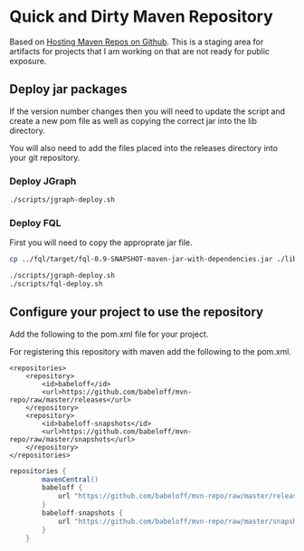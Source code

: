 # Quick and Dirty Maven Repository

Based on [Hosting Maven Repos on Github](https://cemerick.com/2010/08/24/hosting-maven-repos-on-github/).
This is a staging area for artifacts for projects that I am working on that are not ready for public exposure.

## Deploy jar packages

If the version number changes then you will need to update the
script and create a new pom file as well as copying the
correct jar into the lib directory.

You will also need to add the files placed into
the releases directory into your git repository.

### Deploy JGraph

```bash
./scripts/jgraph-deploy.sh
```

### Deploy FQL

First you will need to copy the approprate jar file.
```bash
cp ../fql/target/fql-0.9-SNAPSHOT-maven-jar-with-dependencies.jar ./lib/fql-0.9-SNAPSHOT.jar
```

```bash
./scripts/jgraph-deploy.sh
./scripts/fql-deploy.sh
```


## Configure your project to use the repository

Add the following to the pom.xml file for your project.

For registering this repository with maven add the following to the pom.xml.
```maven
<repositories>
    <repository>
        <id>babeloff</id>
        <url>https://github.com/babeloff/mvn-repo/raw/master/releases</url>
    </repository>
    <repository>
        <id>babeloff-snapshots</id>
        <url>https://github.com/babeloff/mvn-repo/raw/master/snapshots</url>
    </repository>
</repositories>
```

```gradle
repositories {
        mavenCentral()
        babeloff {
            url "https://github.com/babeloff/mvn-repo/raw/master/releases"
        }
        babeloff-snapshots {
            url "https://github.com/babeloff/mvn-repo/raw/master/snapshots"
        }
    }
```
